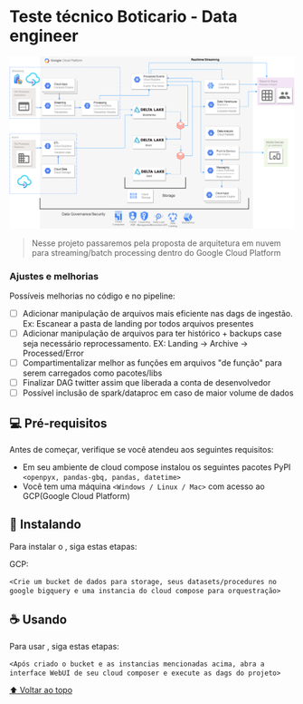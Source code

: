 # Teste técnico Boticario - Data engineer


<img src="Architecture.png" alt="Diagram">

> Nesse projeto passaremos pela proposta de arquitetura em nuvem para streaming/batch processing dentro do Google Cloud Platform

### Ajustes e melhorias

Possíveis melhorias no código e no pipeline:

- [ ] Adicionar manipulação de arquivos mais eficiente nas dags de ingestão. Ex: Escanear a pasta de landing por todos arquivos presentes
- [ ] Adicionar manipulação de arquivos para ter histórico + backups case seja necessário reprocessamento. EX: Landing -> Archive -> Processed/Error
- [ ] Compartimentalizar melhor as funções em arquivos "de função" para serem carregados como pacotes/libs
- [ ] Finalizar DAG twitter assim que liberada a conta de desenvolvedor
- [ ] Possível inclusão de spark/dataproc em caso de maior volume de dados

## 💻 Pré-requisitos

Antes de começar, verifique se você atendeu aos seguintes requisitos:
<!---Estes são apenas requisitos de exemplo. Adicionar, duplicar ou remover conforme necessário--->
* Em seu ambiente de cloud compose instalou os seguintes pacotes PyPI `<openpyx, pandas-gbq, pandas, datetime>`
* Você tem uma máquina `<Windows / Linux / Mac>` com acesso ao GCP(Google Cloud Platform)

## 🚀 Instalando <Botitest>

Para instalar o <Botitest>, siga estas etapas:

GCP:
```
<Crie um bucket de dados para storage, seus datasets/procedures no google bigquery e uma instancia do cloud compose para orquestração>
```
## ☕ Usando <Botitest>

Para usar <Botitest>, siga estas etapas:

```
<Após criado o bucket e as instancias mencionadas acima, abra a interface WebUI de seu cloud composer e execute as dags do projeto>
```

[⬆ Voltar ao topo](#nome-do-projeto)<br>
